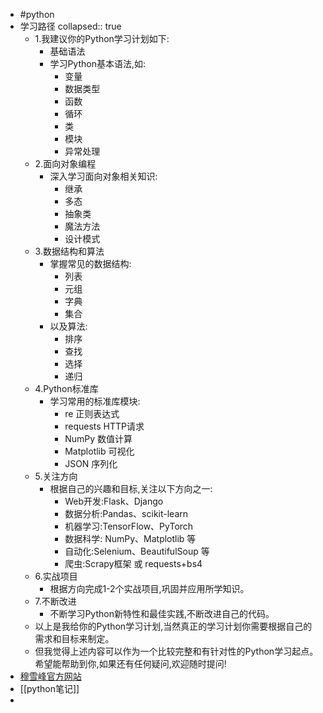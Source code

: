 - #python
- 学习路径
  collapsed:: true
	- 1.我建议你的Python学习计划如下:
		- 基础语法
		- 学习Python基本语法,如:
			- 变量
			- 数据类型
			- 函数
			- 循环
			- 类
			- 模块
			- 异常处理
	- 2.面向对象编程
		- 深入学习面向对象相关知识:
			- 继承
			- 多态
			- 抽象类
			- 魔法方法
			- 设计模式
	- 3.数据结构和算法
		- 掌握常见的数据结构:
			- 列表
			- 元组
			- 字典
			- 集合
		- 以及算法:
			- 排序
			- 查找
			- 选择
			- 递归
	- 4.Python标准库
		- 学习常用的标准库模块:
			- re 正则表达式
			- requests HTTP请求
			- NumPy 数值计算
			- Matplotlib 可视化
			- JSON 序列化
	- 5.关注方向
		- 根据自己的兴趣和目标,关注以下方向之一:
			- Web开发:Flask、Django
			- 数据分析:Pandas、scikit-learn
			- 机器学习:TensorFlow、PyTorch
			- 数据科学: NumPy、Matplotlib 等
			- 自动化:Selenium、BeautifulSoup 等
			- 爬虫:Scrapy框架 或 requests+bs4
	- 6.实战项目
		- 根据方向完成1-2个实战项目,巩固并应用所学知识。
	- 7.不断改进
		- 不断学习Python新特性和最佳实践,不断改进自己的代码。
	- 以上是我给你的Python学习计划,当然真正的学习计划你需要根据自己的需求和目标来制定。
	- 但我觉得上述内容可以作为一个比较完整和有针对性的Python学习起点。
	  希望能帮助到你,如果还有任何疑问,欢迎随时提问!
- [穆雪峰官方网站](https://www.liaoxuefeng.com/wiki/1016959663602400/1017024645952992)
- [[python笔记]]
-